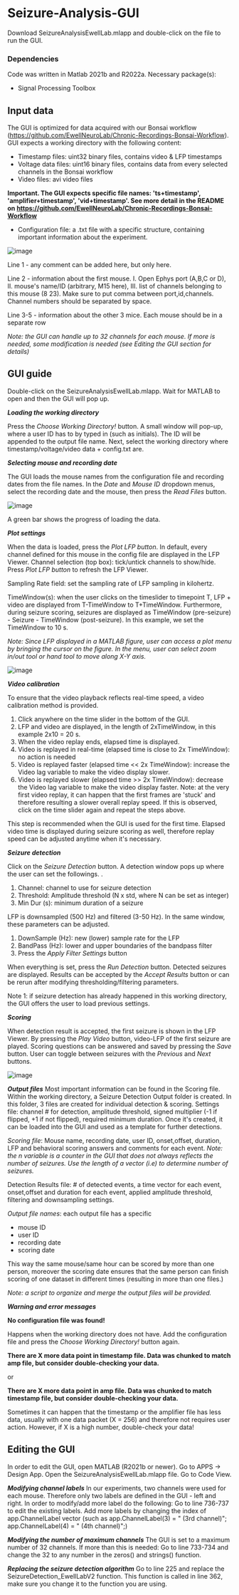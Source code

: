 # Seizure-Analysis-GUI

Download SeizureAnalysisEwellLab.mlapp and double-click on the file to run the GUI.


### Dependencies
Code was written in Matlab 2021b and R2022a. Necessary package(s):
* Signal Processing Toolbox

## Input data
The GUI is optimized for data acquired with our Bonsai workflow (https://github.com/EwellNeuroLab/Chronic-Recordings-Bonsai-Workflow).
GUI expects a working directory with the following content:
* Timestamp files: uint32 binary files, contains video & LFP timestamps
* Voltage data files: uint16 binary files, contains data from every selected channels in the Bonsai workflow
* Video files: avi video files

**Important. The GUI expects specific file names: 'ts+timestamp', 'amplifier+timestamp', 'vid+timestamp'. See more detail in the README on https://github.com/EwellNeuroLab/Chronic-Recordings-Bonsai-Workflow**

* Configuration file: a .txt file with a specific structure, containing important information about the experiment.

![image](https://user-images.githubusercontent.com/94412124/171505253-4e66b020-8f70-4900-aad7-9faa65492c1b.png)

Line 1 - any comment can be added here, but only here.

Line 2 - information about the first mouse. I. Open Ephys port (A,B,C or D), II. mouse's name/ID (arbitrary, M15 here), III. list of channels belonging to this mouse (8 23). Make sure to put comma between port,id,channels. Channel numbers should be separated by space.

Line 3-5 - information about the other 3 mice. Each mouse should be in a separate row

*Note: the GUI can handle up to 32 channels for each mouse. If more is needed, some modification is needed (see Editing the GUI section for details)*


## GUI guide
Double-click on the SeizureAnalysisEwellLab.mlapp. Wait for MATLAB to open and then the GUI will pop up.

**_Loading the working directory_**

Press the *Choose Working Directory!* button. A small window will pop-up, where a user ID has to by typed in (such as initials). The ID will be appended to the output file name. Next, select the working directory where timestamp/voltage/video data + config.txt are.

**_Selecting mouse and recording date_**

The GUI loads the mouse names from the configuration file and recording dates from the file names. In the *Date* and *Mouse ID* dropdown menus, select the recording date and the mouse, then press the *Read Files* button. 

![image](https://user-images.githubusercontent.com/94412124/171508881-05b47dac-c882-4f8b-9a0a-fc3500d5ad95.png)

A green bar shows the progress of loading the data.

**_Plot settings_**

When the data is loaded, press the *Plot LFP button*. In default, every channel defined for this mouse in the config file are displayed in the LFP Viewer. 
Channel selection (top box): tick/untick channels to show/hide. Press *Plot LFP button* to refresh the LFP Viewer. 

Sampling Rate field: set the sampling rate of LFP sampling in kilohertz.

TimeWindow(s): when the user clicks on the timeslider to timepoint T, LFP + video are displayed from T-TimeWindow to T+TimeWindow. Furthermore, during seizure scoring, seizures are displayed as TimeWindow (pre-seizure) - Seizure - TimeWindow (post-seizure). In this example, we set the TimeWindow to 10 s.

*Note: Since LFP displayed in a MATLAB figure, user can access a plot menu by bringing the cursor on the figure. In the menu, user can select zoom in/out tool or hand tool to move along X-Y axis.*

![image](https://user-images.githubusercontent.com/94412124/171509478-5666a1f3-45ea-457a-8697-ae21b2ffdf06.png)


**_Video calibration_**

To ensure that the video playback reflects real-time speed, a video calibration method is provided.
1) Click anywhere on the time slider in the bottom of the GUI. 
2) LFP and video are displayed, in the length of 2xTimeWindow, in this example 2x10 = 20 s.
3) When the video replay ends, elapsed time is displayed. 
4) Video is replayed in real-time (elapsed time is close to 2x TimeWindow): no action is needed
5) Video is replayed faster (elapsed time << 2x TimeWindow): increase the Video lag variable to make the video display slower.
6) Video is replayed slower (elapsed time >> 2x TimeWindow): decrease the Video lag variable to make the video display faster. Note: at the very first video replay, it can happen that the first frames are 'stuck' and therefore resulting a slower overall replay speed. If this is observed, click on the time slider again and repeat the steps above.

This step is recommended when the GUI is used for the first time. Elapsed video time is displayed during seizure scoring as well, therefore replay speed can be adjusted anytime when it's necessary.

**_Seizure detection_**

Click on the *Seizure Detection* button. A detection window pops up where the user can set the followings. .

1) Channel: channel to use for seizure detection
2) Threshold: Amplitude threshold (N x std, where N can be set as integer)
3) Min Dur (s): minimum duration of a seizure

LFP is downsampled (500 Hz) and filtered (3-50 Hz). In the same window, these parameters can be adjusted.

1) DownSample (Hz): new (lower) sample rate for the LFP
2) BandPass (Hz): lower and upper boundaries of the bandpass filter
3) Press the *Apply Filter Settings* button 

When everything is set, press the *Run Detection* button. Detected seizures are displayed. Results can be accepted by the *Accept Results* button or can be rerun after modifying thresholding/filtering parameters.

Note 1: if seizure detection has already happened in this working directory, the GUI offers the user to load previous settings. 

**_Scoring_**

When detection result is accepted, the first seizure is shown in the LFP Viewer. By pressing the *Play Video* button, video-LFP of the first seizure are played. Scoring questions can be answered and saved by pressing the *Save* button. User can toggle between seizures with the *Previous* and *Next* buttons.

![image](https://user-images.githubusercontent.com/94412124/171514298-5f96102d-8820-480b-a01e-13f2d44ba6a4.png)


**_Output files_**
Most important information can be found in the Scoring file.
Within the working directory, a Seizure Detection Output folder is created. In this folder, 3 files are created for individual detection & scoring.
Settings file: channel # for detection, amplitude threshold, signed multiplier (-1 if flipped, +1 if not flipped),  required minimum duration. Once it's created, it can be loaded into the GUI and used as a template for further detections.

*Scoring file*: Mouse name, recording date, user ID, onset,offset, duration, LFP and behavioral scoring answers and comments for each event. 
*Note: the n variable is a counter in the GUI that does not always reflects the number of seizures. Use the length of a vector (i.e) to determine number of seizures.*

Detection Results file: # of detected events, a time vector for each event, onset,offset and duration for each event, applied amplitude threshold, filtering and downsampling settings.

*Output file names*: each output file has a specific 
* mouse ID
* user ID
* recording date
* scoring date

This way the same mouse/same hour can be scored by more than one person, moreover the scoring date ensures that the same person can finish scoring of one dataset in different times (resulting in more than one files.) 

*Note: a script to organize and merge the output files will be provided.*

**_Warning and error messages_**

**No configuration file was found!** 

Happens when the working directory does not have. Add the configuration file and press the *Choose Working Directory!* button again. 

**There are X more data point in timestamp file. Data was chunked to match amp file, but consider double-checking your data.**

or

**There are X more data point in amp file. Data was chunked to match timestamp file, but consider double-checking your data.**

Sometimes it can happen that the timestamp or the amplifier file has less data, usually with one data packet (X = 256) and therefore not requires user action. However, if X is a high number, double-check your data!


## Editing the GUI
In order to edit the GUI, open MATLAB (R2021b or newer). Go to APPS -> Design App. Open the SeizureAnalysisEwellLab.mlapp file. Go to Code View.


**_Modifying channel labels_**
In our experiments, two channels were used for each mouse. Therefore only two labels are defined in the GUI - left and right. In order to modify/add more label do the following: 
Go to line 736-737 to edit the existing labels. Add more labels by changing the index of app.ChannelLabel vector (such as app.ChannelLabel(3) = " (3rd channel)"; app.ChannelLabel(4) = " (4th channel)";)

**_Modifying the number of maximum channels_**
The GUI is set to a maximum number of 32 channels. If more than this is needed:
Go to line 733-734 and change the 32 to any number in the zeros() and strings() function.

**_Replacing the seizure detection algorithm_**
 Go to line 225 and replace the SeizureDetection_EwellLabV2 function. This function is called in line 362, make sure you change it to the function you are using.
 


